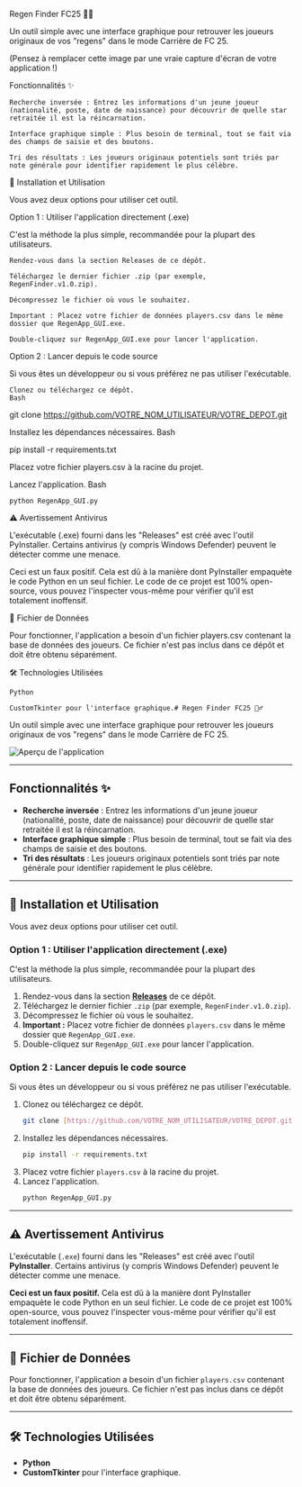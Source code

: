 Regen Finder FC25 🕵️‍♂️

Un outil simple avec une interface graphique pour retrouver les joueurs originaux de vos "regens" dans le mode Carrière de FC 25.

(Pensez à remplacer cette image par une vraie capture d'écran de votre application !)

Fonctionnalités ✨

    Recherche inversée : Entrez les informations d'un jeune joueur (nationalité, poste, date de naissance) pour découvrir de quelle star retraitée il est la réincarnation.

    Interface graphique simple : Plus besoin de terminal, tout se fait via des champs de saisie et des boutons.

    Tri des résultats : Les joueurs originaux potentiels sont triés par note générale pour identifier rapidement le plus célèbre.

🚀 Installation et Utilisation

Vous avez deux options pour utiliser cet outil.

Option 1 : Utiliser l'application directement (.exe)

C'est la méthode la plus simple, recommandée pour la plupart des utilisateurs.

    Rendez-vous dans la section Releases de ce dépôt.

    Téléchargez le dernier fichier .zip (par exemple, RegenFinder.v1.0.zip).

    Décompressez le fichier où vous le souhaitez.

    Important : Placez votre fichier de données players.csv dans le même dossier que RegenApp_GUI.exe.

    Double-cliquez sur RegenApp_GUI.exe pour lancer l'application.

Option 2 : Lancer depuis le code source

Si vous êtes un développeur ou si vous préférez ne pas utiliser l'exécutable.

    Clonez ou téléchargez ce dépôt.
    Bash

git clone https://github.com/VOTRE_NOM_UTILISATEUR/VOTRE_DEPOT.git

Installez les dépendances nécessaires.
Bash

pip install -r requirements.txt

Placez votre fichier players.csv à la racine du projet.

Lancez l'application.
Bash

    python RegenApp_GUI.py

⚠️ Avertissement Antivirus

L'exécutable (.exe) fourni dans les "Releases" est créé avec l'outil PyInstaller. Certains antivirus (y compris Windows Defender) peuvent le détecter comme une menace.

Ceci est un faux positif. Cela est dû à la manière dont PyInstaller empaquète le code Python en un seul fichier. Le code de ce projet est 100% open-source, vous pouvez l'inspecter vous-même pour vérifier qu'il est totalement inoffensif.

📄 Fichier de Données

Pour fonctionner, l'application a besoin d'un fichier players.csv contenant la base de données des joueurs. Ce fichier n'est pas inclus dans ce dépôt et doit être obtenu séparément.

🛠️ Technologies Utilisées

    Python

    CustomTkinter pour l'interface graphique.# Regen Finder FC25 🕵️‍♂️

Un outil simple avec une interface graphique pour retrouver les joueurs originaux de vos "regens" dans le mode Carrière de FC 25.

![Aperçu de l'application]([https://i.imgur.com/8N4Xl0S.png](https://media.discordapp.net/attachments/1046165968952492222/1394126906583945216/image.png?ex=6875ad5c&is=68745bdc&hm=804ae578bb6cc1d97b7a943643c764e04c86cd12dfda3fc2e8071b9453a10437&=&format=webp&quality=lossless))


---

## Fonctionnalités ✨

- **Recherche inversée** : Entrez les informations d'un jeune joueur (nationalité, poste, date de naissance) pour découvrir de quelle star retraitée il est la réincarnation.
- **Interface graphique simple** : Plus besoin de terminal, tout se fait via des champs de saisie et des boutons.
- **Tri des résultats** : Les joueurs originaux potentiels sont triés par note générale pour identifier rapidement le plus célèbre.

---

## 🚀 Installation et Utilisation

Vous avez deux options pour utiliser cet outil.

### Option 1 : Utiliser l'application directement (.exe)

C'est la méthode la plus simple, recommandée pour la plupart des utilisateurs.

1.  Rendez-vous dans la section **[Releases](https://github.com/VOTRE_NOM_UTILISATEUR/VOTRE_DEPOT/releases)** de ce dépôt.
2.  Téléchargez le dernier fichier `.zip` (par exemple, `RegenFinder.v1.0.zip`).
3.  Décompressez le fichier où vous le souhaitez.
4.  **Important :** Placez votre fichier de données `players.csv` dans le même dossier que `RegenApp_GUI.exe`.
5.  Double-cliquez sur `RegenApp_GUI.exe` pour lancer l'application.

### Option 2 : Lancer depuis le code source

Si vous êtes un développeur ou si vous préférez ne pas utiliser l'exécutable.

1.  Clonez ou téléchargez ce dépôt.
    ```bash
    git clone [https://github.com/VOTRE_NOM_UTILISATEUR/VOTRE_DEPOT.git](https://github.com/VOTRE_NOM_UTILISATEUR/VOTRE_DEPOT.git)
    ```
2.  Installez les dépendances nécessaires.
    ```bash
    pip install -r requirements.txt
    ```
3.  Placez votre fichier `players.csv` à la racine du projet.
4.  Lancez l'application.
    ```bash
    python RegenApp_GUI.py
    ```

---

## ⚠️ Avertissement Antivirus

L'exécutable (`.exe`) fourni dans les "Releases" est créé avec l'outil **PyInstaller**. Certains antivirus (y compris Windows Defender) peuvent le détecter comme une menace.

**Ceci est un faux positif.** Cela est dû à la manière dont PyInstaller empaquète le code Python en un seul fichier. Le code de ce projet est 100% open-source, vous pouvez l'inspecter vous-même pour vérifier qu'il est totalement inoffensif.

---

## 📄 Fichier de Données

Pour fonctionner, l'application a besoin d'un fichier `players.csv` contenant la base de données des joueurs. Ce fichier n'est pas inclus dans ce dépôt et doit être obtenu séparément.

---

## 🛠️ Technologies Utilisées

- **Python**
- **CustomTkinter** pour l'interface graphique.
